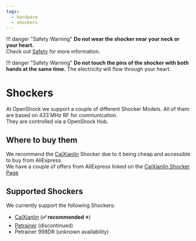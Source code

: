 ```yaml
---
tags:
  - hardware
  - shockers
---
```


!!! danger "Safety Warning"
    **Do not wear the shocker near your neck or your heart.**  
    Check out [Safety](../safety/safety-rules.md) for more information.

!!! danger "Safety Warning" 
    **Do not touch the pins of the shocker with both hands at the same time.** 
    The electricity will flow through your heart. 

# Shockers
At OpenShock we support a couple of different Shocker Models. All of them are based on 433 MHz RF for communication.  
They are controlled via a OpenShock Hub.

## Where to buy them

We recommend the [CaiXianlin](caixianlin.md) Shocker due to it being cheap and accessible to buy from AliExpress.  
We have a couple of offers from AliExpress linked on the [CaiXianlin Shocker Page](caixianlin.md)

## Supported Shockers

We currently support the following Shockers:

- [CaiXianlin](caixianlin.md) (**✅ recommended ⭐**)
- [Petrainer](petrainer.md) (discontinued)
- Petrainer 998DR (unknown availability)
